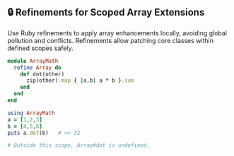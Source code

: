 ## 🔒 Refinements for Scoped Array Extensions
Use Ruby refinements to apply array enhancements locally, avoiding global pollution and conflicts. Refinements allow patching core classes within defined scopes safely.

```ruby
module ArrayMath
  refine Array do
    def dot(other)
      zip(other).map { |a,b| a * b }.sum
    end
  end
end

using ArrayMath
a = [1,2,3]
b = [4,5,6]
puts a.dot(b)   # => 32

# Outside this scope, Array#dot is undefined.
```